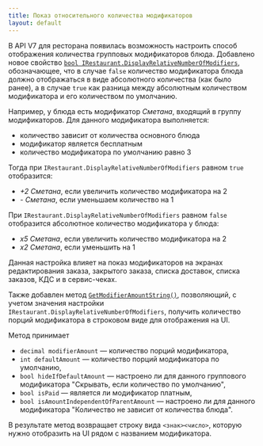 ```yaml
---
title: Показ относительного количества модификаторов
layout: default
---
```


В API V7 для ресторана появилась возможность настроить способ отображения количества групповых модификаторов блюда.
Добавлено новое свойство [`bool IRestaurant.DisplayRelativeNumberOfModifiers`](https://iiko.github.io/front.api.sdk/v7/html/P_Resto_Front_Api_Data_Organization_IRestaurant_DisplayRelativeNumberOfModifiers.htm), обозначающее, что в случае `false` количество модификатора блюда должно отображаться в виде абсолютного количества (как было ранее), а в случае `true` как разница между абсолютным количеством модификатора и его количеством по умолчанию.

Например, у блюда есть модификатор _Сметана_, входящий в группу модификаторов. Для данного модификатора выполняется:
- количество зависит от количества основного блюда
- модификатор является бесплатным
- количество модификатора по умолчанию равно 3

Тогда при `IRestaurant.DisplayRelativeNumberOfModifiers` равном `true` отобразится:
- _+2 Сметана_, если увеличить количество модификатора на 2
- _- Сметана_, если уменьшаем количество на 1

При `IRestaurant.DisplayRelativeNumberOfModifiers` равном `false` отобразится абсолютное количество модификатора у блюда:
- _х5 Сметана_, если увеличить количество модификатора на 2 
- _х2 Сметана_, если уменьшить на 1

Данная настройка влияет на показ модификаторов на экранах редактирования заказа, закрытого заказа, списка доставок, списка заказов, КДС и в сервис-чеках.

Также добавлен метод [`GetModifierAmountString()`](https://iiko.github.io/front.api.sdk/v7/html/M_Resto_Front_Api_IOperationService_GetModifierAmountString.htm), позволяющий, с учетом значения настройки `IRestaurant.DisplayRelativeNumberOfModifiers`, получить количество порций модификатора в строковом виде для отображения на UI.

Метод принимает 
- `decimal modifierAmount` — количество порций модификатора,
- `int defaultAmount` — количество порций модификатора по умолчанию,
- `bool hideIfDefaultAmount` — настроено ли для данного группового модификатора "Скрывать, если количество по умолчанию",
- `bool isPaid` — является ли модификатор платным,
- `bool isAmountIndependentOfParentAmount` — настроено ли для данного модификатора "Количество не зависит от количества блюда".

В результате метод возвращает строку вида `<знак><число>`, которую нужно отобразить на UI рядом с названием модификатора.